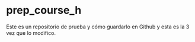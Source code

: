 # prep_course_h
Este es un repositorio de prueba y cómo guardarlo en Github y esta es la 3 vez que lo modifico.
